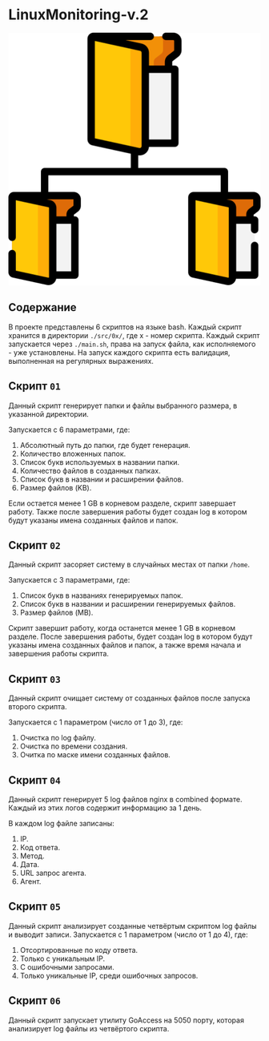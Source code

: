 # LinuxMonitoring-v.2

![logo](./image/logo.png)

## Содержание

В проекте представлены 6 скриптов на языке bash. Каждый скрипт хранится в директории `./src/0x/`, где x - номер 
скрипта. Каждый скрипт запускается через `./main.sh`, права на запуск файла, как исполняемого - уже установлены.
На запуск каждого скрипта есть валидация, выполненная на регулярных выражениях.

## Скрипт `01`

Данный скрипт генерирует папки и файлы выбранного размера, в указанной директории.

Запускается с 6 параметрами, где:
1. Абсолютный путь до папки, где будет генерация.
2. Количество вложенных папок.
3. Список букв используемых в названии папки.
4. Количество файлов в созданных папках.
5. Список букв в названии и расширении файлов.
6. Размер файлов (KB).

Если остается менее 1 GB в корневом разделе, скрипт завершает работу.
Также после завершения работы будет создан log в котором будут указаны имена созданных файлов и папок.

## Скрипт `02`

Данный скрипт засоряет систему в случайных местах от папки `/home`.

Запускается с 3 параметрами, где:
1. Список букв в названиях генерируемых папок.
2. Список букв в названии и расширении генерируемых файлов.
3. Размер файлов (MB).

Скрипт завершит работу, когда останется менее 1 GB в корневом разделе.
После завершения работы, будет создан log в котором будут указаны имена созданных файлов и папок, а также
время начала и завершения работы скрипта.

## Скрипт `03`

Данный скрипт очищает систему от созданных файлов после запуска второго скрипта.

Запускается с 1 параметром (число от 1 до 3), где:
1. Очистка по log файлу.
2. Очистка по времени создания.
3. Очитка по маске имени созданных файлов.

## Скрипт `04`

Данный скрипт генерирует 5 log файлов nginx в combined формате. Каждый из этих логов содержит информацию за 1 день.

В каждом log файле записаны:
1. IP.
2. Код ответа.
3. Метод.
4. Дата.
5. URL запрос агента.
6. Агент.

## Скрипт `05`

Данный скрипт анализирует созданные четвёртым скриптом log файлы и выводит записи.
Запускается с 1 параметром (число от 1 до 4), где:
1. Отсортированные по коду ответа.
2. Только с уникальным IP.
3. С ошибочными запросами.
4. Только уникальные IP, среди ошибочных запросов.

## Скрипт `06`

Данный скрипт запускает утилиту GoAccess на 5050 порту, которая анализирует log файлы из четвёртого скрипта.